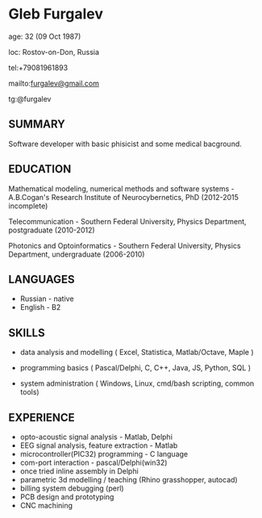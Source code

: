 # Gleb Furgalev 

age: 32 (09 Oct 1987)

loc: Rostov-on-Don, Russia

tel:+79081961893

mailto:furgalev@gmail.com

tg:@furgalev


## SUMMARY

Software developer with basic phisicist and some medical bacground.


## EDUCATION

Mathematical modeling, numerical methods and software systems - A.B.Cogan's Research Institute of Neurocybernetics, PhD (2012-2015 incomplete)

Telecommunication - Southern Federal University, Physics Department, postgraduate (2010-2012) 

Photonics and Optoinformatics - Southern Federal University, Physics Department, undergraduate (2006-2010) 


## LANGUAGES

 - Russian - native
 - English - B2


## SKILLS

 - data analysis and modelling
    ( Excel, Statistica, Matlab/Octave, Maple )

 - programming basics
    ( Pascal/Delphi, C, C++, Java, JS, Python, SQL )

 - system administration
    ( Windows, Linux, cmd/bash scripting, common tools)


## EXPERIENCE

 - opto-acoustic signal analysis - Matlab, Delphi
 - EEG signal analysis, feature extraction - Matlab
 - microcontroller(PIC32) programming - C language
 - com-port interaction - pascal/Delphi(win32)
 - once tried inline assembly in Delphi
 - parametric 3d modelling / teaching (Rhino grasshopper, autocad) 
 - billing system debugging (perl)
 - PCB design and prototyping
 - CNC machining
